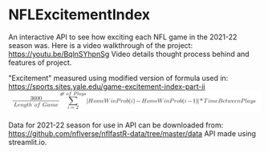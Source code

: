 # NFLExcitementIndex
An interactive API to see how exciting each NFL game in the 2021-22 season was.
Here is a video walkthrough of the project: https://youtu.be/BqlnSYhpnSg
Video details thought process behind and features of project.

"Excitement" measured using modified version of formula used in: https://sports.sites.yale.edu/game-excitement-index-part-ii
![alt text](https://github.com/haydersaad/NFLExcitementIndex/blob/main/Excitement%20Formula.png)

Data for 2021-22 season for use in API can be downloaded from: https://github.com/nflverse/nflfastR-data/tree/master/data
API made using streamlit.io.
